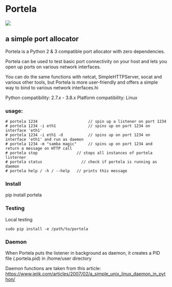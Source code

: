 # Portela

![](portela.png)

## a simple port allocator

Portela is a Python 2 & 3 compatible port allocator with zero dependencies.

Portela can be used to test basic port connectivity on your host and lets you open up ports on various network interfaces.

You can do the same functions with netcat, SimpleHTTPServer, socat and various other tools, but Portela is more user-friendly and offers a simple way to bind to various network interfaces.hi

Python compatibility: 2.7.x - 3.8.x
Platform compatibility: Linux

### usage:
```
# portela 1234                      // spin up a listener on port 1234
# portela 1234 -i eth1              // spins up on port 1234 on interface 'eth1'
# portela 1234 -i eth1 -d           // spins up on port 1234 on interface 'eth1' and run as daemon
# portela 1234 -m "samba magic"     // spins up on port 1234 and return a message on HTTP call
# portela stop                 // stops all instances of portela listerner
# portela status                 // check if portela is running as daemon
# portela help / -h / --help   // prints this message
```

### Install

pip install portela

### Testing
Local testing

    sudo pip install -e /path/to/portela


### Daemon
When Portela puts the listener in background as daemon, it creates a PID file (.portela.pid) in /home/user directory

Daemon functions are taken from this article: https://www.jejik.com/articles/2007/02/a_simple_unix_linux_daemon_in_python/